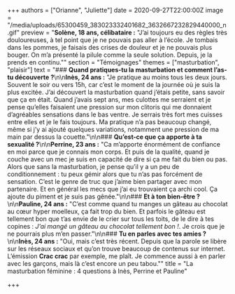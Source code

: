 +++
authors = ["Orianne", "Juliette"]
date = 2020-09-27T22:00:00Z
image = "/media/uploads/65300459_383023332401682_3632667232829440000_n.gif"
preview = "**Solène, 18 ans, célibataire&nbsp;:** \"J’ai toujours eu des règles très douloureuses, à tel point que je ne pouvais pas aller à l’école. Je tombais dans les pommes, je faisais des crises de douleur et je ne pouvais plus bouger. On m’a présenté la pilule comme la seule solution. Depuis, je la prends en continu.\""
section = "Témoignages"
themes = ["masturbation", "plaisir"]
text = "### **Quand pratiques-tu la masturbation et comment l’as-tu découverte&nbsp;?**\n\n**Inès, 24 ans&nbsp;:** \"Je pratique au moins tous les deux jours. Souvent le soir ou vers 15h, car c’est le moment de la journée où je suis la plus excitée. J’ai découvert la masturbation quand j’étais petite, sans savoir que ça en était. Quand j’avais sept ans, mes culottes me serraient et je pense qu’elles faisaient une pression sur mon clitoris qui me donnaient d’agréables sensations dans le bas ventre. Je serrais très fort mes cuisses entre elles et je le fais toujours. Ma pratique n’a pas beaucoup changé, même si j’y ai ajouté quelques variations, notamment une pression de ma main par dessus la couette.\"\n\n### **Qu’est-ce que ça apporte à ta sexualité&nbsp;?**\n\n**Perrine, 23 ans&nbsp;:** \"Ca m’apporte énormément de confiance en moi parce que je connais mon corps. Et puis de la qualité, quand je couche avec un mec je suis en capacité de dire si ça me fait du bien ou pas. Alors que sans la masturbation, je pense qu’il y a un peu de conditionnement&nbsp;: tu peux gémir alors que tu n’as pas forcément de sensation. C’est le genre de truc que j’aime bien partager avec mon partenaire. Et en général les mecs que j’ai eu trouvaient ça archi cool. Ça ajoute du piment et je suis pas gênée.\"\n\n### **Et à ton bien-être&nbsp;?**\n\n**Pauline, 24 ans&nbsp;:** \"C’est comme quand tu manges un gâteau au chocolat au cœur hyper moelleux, ça fait trop du bien. Et parfois le gâteau est tellement bon que t’as envie de le crier sur tous les toits, de le dire à tes copines&nbsp;: *J’ai mangé un gâteau au chocolat tellement bon&nbsp;!*. Je crois que je ne pourrais plus m’en passer.\"\n\n### **Tu en parles avec tes amies&nbsp;?**\n\n**Inès, 24 ans&nbsp;:** \"Oui, mais c’est très récent. Depuis que la parole se libère sur les réseaux sociaux et qu’on trouve beaucoup de contenus sur internet. L’émission **Crac crac** par exemple, me plaît. Je commence aussi à en parler avec les garçons, mais là c’est encore un peu tabou.\""
title = "La masturbation féminine&nbsp;: 4 questions à Inès, Perrine et Pauline"

+++
